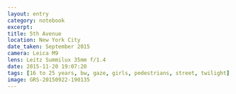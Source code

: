 ```yaml
--- 
layout: entry
category: notebook
excerpt:
title: 5th Avenue
location: New York City
date_taken: September 2015
camera: Leica M9
lens: Leitz Summilux 35mm f/1.4
date: 2015-11-20 19:07:20
tags: [16 to 25 years, bw, gaze, girls, pedestrians, street, twilight]
image: GRS-20150922-190135
---
```


